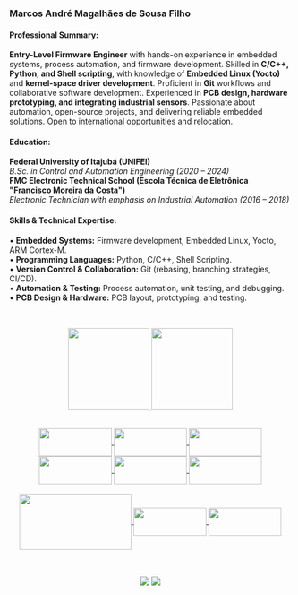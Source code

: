 ### Marcos André Magalhães de Sousa Filho

#### Professional Summary:
   __Entry-Level Firmware Engineer__ with hands-on experience in embedded systems, process automation, and firmware development. 
   Skilled in __C/C++, Python, and Shell scripting__, with knowledge of __Embedded Linux (Yocto)__ and __kernel-space driver development__.
   Proficient in __Git__ workflows and collaborative software development. Experienced in __PCB design, hardware prototyping, and integrating 
   industrial sensors__. Passionate about automation, open-source projects, and delivering reliable embedded solutions. Open to international opportunities and relocation.

#### Education:
__Federal University of Itajubá (UNIFEI)__ <br>
_B.Sc. in Control and Automation Engineering (2020 – 2024)_ <br>
__FMC Electronic Technical School (Escola Técnica de Eletrônica "Francisco Moreira da Costa")__ <br>
_Electronic Technician with emphasis on Industrial Automation (2016 – 2018)_ <br>

#### Skills & Technical Expertise:
• __Embedded Systems:__ Firmware development, Embedded Linux, Yocto, ARM Cortex-M.<br>
• __Programming Languages:__ Python, C/C++, Shell Scripting.<br>
• __Version Control & Collaboration:__ Git (rebasing, branching strategies, CI/CD).<br>
• __Automation & Testing:__ Process automation, unit testing, and debugging.<br>
• __PCB Design & Hardware:__ PCB layout, prototyping, and testing.<br>
##

<div>
  <p align="center"><br> 
  <a href="https://github.com/marcosandremsfilho">
  <img height="145em" src="https://github-readme-stats.vercel.app/api?username=marcosandremsfilho&show_icons=true&theme=dark&include_all_commits=true&count_private=true"/>
  <img height="145em" src="https://github-readme-stats.vercel.app/api/top-langs/?username=marcosandremsfilho&layout=compact&langs_count=7&theme=dark"/>
</div>
  
  <div align="center" style="display: inline_block"><br>
     <img align="center" height="50" width="130" src="https://cdn.jsdelivr.net/gh/devicons/devicon/icons/arduino/arduino-original-wordmark.svg">
     <img align="center" height="50" width="130" src="https://cdn.jsdelivr.net/gh/devicons/devicon/icons/c/c-original.svg">
     <img align="center" height="50" width="130" src="https://cdn.jsdelivr.net/gh/devicons/devicon/icons/cplusplus/cplusplus-original.svg">
     <img align="center" height="50" width="130" src="https://cdn.jsdelivr.net/gh/devicons/devicon/icons/python/python-original-wordmark.svg">
     <img align="center" height="50" width="130" src="https://cdn.jsdelivr.net/gh/devicons/devicon@latest/icons/bash/bash-original.svg">
     <img align="center" height="50" width="130" src="https://cdn.jsdelivr.net/gh/devicons/devicon@latest/icons/linux/linux-original.svg">
</div>

<div align="center" style="display: inline_block"><br>
   <img align="center" height="100" width="200" src="https://cdn.jsdelivr.net/gh/devicons/devicon@latest/icons/ubuntu/ubuntu-original-wordmark.svg" />
   <img align="center" height="50" width="130" src="https://upload.wikimedia.org/wikipedia/commons/0/00/Yocto_Project_logo.svg">
   <img align="center" height="50" width="130" src="https://cdn.jsdelivr.net/gh/devicons/devicon@latest/icons/neovim/neovim-original.svg" />
</div>

##
 
<p align="center"><br> 
   <a href = "mailto:eng.marcosandresousa@gmail.com"><img align="center" src="https://img.shields.io/badge/Gmail-D14836?style=for-the-badge&logo=gmail&logoColor=white" target="_blank"></a>
   <a href="https://www.linkedin.com/in/marcos-andré-magalhães-de-sousa-filho-06437218b/" target="_blank"><img align="center" src="https://img.shields.io/badge/LinkedIn-0077B5?style=for-the-badge&logo=linkedin&logoColor=white" target="_blank"></a> 

    
 </div>
</p>

<p align="center"> 
